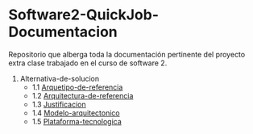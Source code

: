 # Software2-QuickJob-Documentacion

Repositorio que alberga toda la documentación pertinente del proyecto extra clase trabajado en el curso de software 2.

 1. Alternativa-de-solucion
    - 1.1 [Arquetipo-de-referencia](https://github.com/goku2014/Trabajo/tree/main/Desing-high-level/Alternativa-de-solucion/Arquetipo-de-referencia)
    - 1.2 [Arquitectura-de-referencia](https://github.com/goku2014/Trabajo/tree/main/Desing-high-level/Alternativa-de-solucion/Arquitectura-de-referencia)
    - 1.3 [Justificacion](https://github.com/goku2014/Trabajo/tree/main/Desing-high-level/Alternativa-de-solucion/Justificacion)
    - 1.4 [Modelo-arquitectonico](https://github.com/goku2014/Trabajo/tree/main/Desing-high-level/Alternativa-de-solucion/Modelo-arquitectonico)
    - 1.5 [Plataforma-tecnologica](https://github.com/goku2014/Trabajo/tree/main/Desing-high-level/Alternativa-de-solucion/Plataforma-tecnologica)
